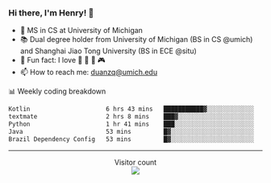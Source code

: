 ### Hi there, I'm Henry! 👋

- 🔭 MS in CS at University of Michigan
- 📚 Dual degree holder from University of Michigan (BS in CS @umich) and Shanghai Jiao Tong University (BS in ECE @situ)
- 🍁 Fun fact: I love 📸 🏓 🍜 🎮
- 📫 How to reach me: [duanzq@umich.edu](mailto:duanzq@umich.edu)

📊 Weekly coding breakdown
<!--START_SECTION:waka-->

```txt
Kotlin                     6 hrs 43 mins   ███████████▓░░░░░░░░░░░░░   46.20 %
textmate                   2 hrs 8 mins    ███▓░░░░░░░░░░░░░░░░░░░░░   14.78 %
Python                     1 hr 41 mins    ███░░░░░░░░░░░░░░░░░░░░░░   11.66 %
Java                       53 mins         █▓░░░░░░░░░░░░░░░░░░░░░░░   06.11 %
Brazil Dependency Config   53 mins         █▓░░░░░░░░░░░░░░░░░░░░░░░   06.09 %
```

<!--END_SECTION:waka-->

***
<p align="center"> 
  Visitor count<br>
  <img src="https://profile-counter.glitch.me/zlzq-duanzq/count.svg" />
</p>

<!-- ![Henry Duan's GitHub stats](https://github-readme-stats.vercel.app/api?username=zlzq-duanzq&show_icons=true)

![trophy](https://github-profile-trophy.vercel.app/?username=zlzq-duanzq&column=7)

[![Top Langs](https://github-readme-stats.vercel.app/api/top-langs/?username=zlzq-duanzq&layout=compact)](https://github.com/zlzq-duanzq/github-readme-stats) -->
